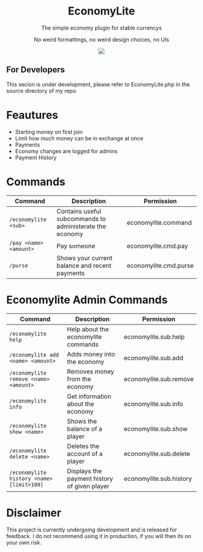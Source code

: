 <div align="center">
  <h1>EconomyLite</h1>
  <p>The simple economy plugin for stable currencys</p>
  <p>No weird formattings, no weird design choices, no UIs</p>
  <a href="https://poggit.pmmp.io/p/EconomyLite"><img src="https://poggit.pmmp.io/shield.state/EconomyLite"></a>
</div>

## For Developers
This secion is under development, please refer to EconomyLite.php in the source directory of my repo.

# Feautures
- Starting money on first join
- Limit how much money can be in exchange at once
- Payments
- Economy changes are logged for admins
- Payment History

# Commands
Command | Description | Permission
--- | --- | ---
`/economylite <sub>` | Contains useful subcommands to administerate the economy | economylite.command
`/pay <name> <amount>` | Pay someone | economylite.cmd.pay
`/purse` | Shows your current balance and recent payments | economylite.cmd.purse

# Economylite Admin Commands
Command | Description | Permission
--- | --- | ---
`/economylite help` | Help about the economylite commands | economylite.sub.help
`/economylite add <name> <amount>` | Adds money into the economy | economylite.sub.add
`/economylite remove <name> <amount>` | Removes money from the economy | economylite.sub.remove
`/economylite info` | Get information about the economy | economylite.sub.info
`/economylite show <name>` | Shows the balance of a player | economylite.sub.show
`/economylite delete <name>` | Deletes the account of a player | economylite.sub.delete
`/economylite history <name> [limit=100]` | Displays the payment history of given player | economylite.sub.history

# Disclaimer
This project is currently undergoing development and is released for feedback. I do not recommend using it in production, if you will then its on your own risk.

